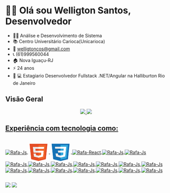  
#    👨‍💻 Olá sou Welligton Santos, Desenvolvedor 
-    👨‍🎓 Análise e Desenvolvimento de Sistema 
-    📚 Centro Universitário Carioca(Unicarioca) 
-    📧 welligtoncos@gmail.com
-    📞 (61)999560044
-    🏠 Nova Iguaçu-RJ
-    ⚡ 24 anos 
-    👨‍ 💻 Estagiario Desenvolvedor Fullstack .NET/Angular na Halliburton Rio de Janeiro
##  Visão Geral
<div align="center">
  <a href="https://github.com/rafaballerini">
  <img height="180em" src="https://github-readme-stats.vercel.app/api?username=developerWelligton&show_icons=true&theme=dracula&include_all_commits=true&count_private=true"/>
  <img height="180em" src="https://github-readme-stats.vercel.app/api/top-langs/?username=developerWelligton&layout=compact&langs_count=7&theme=dracula"/>
</div>
  
##   Experiência com tecnologia como:
  <div style="display: inline_block"><br>
   <img align="center" alt="Rafa-Js" height="55" width="175" src="https://img.shields.io/badge/JavaScript-323330?style=for-the-badge&logo=javascript&logoColor=F7DF1E">
   <img align="center" alt="Rafa-HTML" height="55" width="65"  src="https://raw.githubusercontent.com/devicons/devicon/master/icons/html5/html5-original.svg">
   <img align="center" alt="Rafa-CSS" height="55" width="65"  src="https://raw.githubusercontent.com/devicons/devicon/master/icons/css3/css3-original.svg"> 
   <img align="center" alt="Rafa-React" height="55" width="175"  src="https://img.shields.io/badge/Node.js-43853D?style=for-the-badge&logo=node.js&logoColor=white">
   
   <img align="center" alt="Rafa-Js" height="55" width="175" src="https://img.shields.io/badge/HTML-239120?style=for-the-badge&logo=html5&logoColor=white">
   <img align="center" alt="Rafa-Js" height="55" width="175" src="https://img.shields.io/badge/CSS-239120?&style=for-the-badge&logo=css3&logoColor=white">
   <img align="center" alt="Rafa-Js" height="55" width="175" src="https://img.shields.io/badge/C-00599C?style=for-the-badge&logo=c&logoColor=white">
   <img align="center" alt="Rafa-Js" height="55" width="175" src="https://img.shields.io/badge/C%2B%2B-00599C?style=for-the-badge&logo=c%2B%2B&logoColor=white">
   <img align="center" alt="Rafa-Js" height="55" width="175" src="https://img.shields.io/badge/Java-ED8B00?style=for-the-badge&logo=java&logoColor=white">
   <img align="center" alt="Rafa-Js" height="55" width="175" src="https://img.shields.io/badge/PHP-777BB4?style=for-the-badge&logo=php&logoColor=white">
   <img align="center" alt="Rafa-Js" height="55" width="175" src="https://img.shields.io/badge/React-20232A?style=for-the-badge&logo=react&logoColor=61DAFB">
   <img align="center" alt="Rafa-Js" height="55" width="175" src="https://img.shields.io/badge/Vue.js-35495E?style=for-the-badge&logo=vue.js&logoColor=4FC08D">
   <img align="center" alt="Rafa-Js" height="55" width="175" src="https://img.shields.io/badge/Bootstrap-563D7C?style=for-the-badge&logo=bootstrap&logoColor=white">  
   <img align="center" alt="Rafa-Js" height="55" width="175" src="https://img.shields.io/badge/PostgreSQL-316192?style=for-the-badge&logo=postgresql&logoColor=white">
   <img align="center" alt="Rafa-Js" height="55" width="175" src="https://img.shields.io/badge/MySQL-00000F?style=for-the-badge&logo=mysql&logoColor=white">
   <img align="center" alt="Rafa-Js" height="55" width="175" src="https://img.shields.io/badge/Spring-6DB33F?style=for-the-badge&logo=spring&logoColor=white">
   <img align="center" alt="Rafa-Js" height="55" width="175" src="https://img.shields.io/badge/C%23-239120?style=for-the-badge&logo=c-sharp&logoColor=white">
   <img align="center" alt="Rafa-Js" height="55" width="175" src="https://img.shields.io/badge/.NET-5C2D91?style=for-the-badge&logo=.net&logoColor=white">
    <img align="center" alt="Rafa-Js" height="55" width="175" src="https://img.shields.io/badge/TypeScript-007ACC?style=for-the-badge&logo=typescript&logoColor=white">
   <img align="center" alt="Rafa-Js" height="55" width="175" src="https://img.shields.io/badge/Angular-DD0031?style=for-the-badge&logo=angular&logoColor=white">
</div> 

 
  
  ##
 
<div> 
   
   
 	 
  
  <a href = "mailto:welligtoncos@gmail.com"><img src="https://img.shields.io/badge/-Gmail-%23333?style=for-the-badge&logo=gmail&logoColor=white" target="_blank"></a>
  <a href="https://www.linkedin.com/in/welligton-sant/" target="_blank"><img src="https://img.shields.io/badge/-LinkedIn-%230077B5?style=for-the-badge&logo=linkedin&logoColor=white" target="_blank"></a> 
 
  
 
</div>
 
